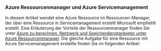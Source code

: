 ### <a name="azure-resource-manager-and-azure-service-management"></a>Azure Ressourcenmanager und Azure Servicemanagement
 
In diesem Artikel wendet eine Azure Ressource im Ressourcen-Manager, der über eine Ressource in Servicemanagement erstellt Microsoft empfiehlt erstellt. Eine Erläuterung der Vorteile der Ressourcenmanager finden Sie unter [Azure zu berechnen, Netzwerk und Speicherdienstanbieter unter Azure Ressourcenmanager](../articles/virtual-machines/virtual-machines-windows-compare-deployment-models.md). Die gleiche Aufgabe für eine Ressource mit Azure Servicemanagement erstellte finden Sie im folgenden Artikel:

